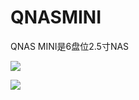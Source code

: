 # QNASMINI
QNAS MINI是6盘位2.5寸NAS

![](https://github.com/thunder439/QNASMINI/blob/main/QNASMINI.jpg)

![](https://github.com/thunder439/QNASMINI/blob/main/QNASMINI2.jpg)
